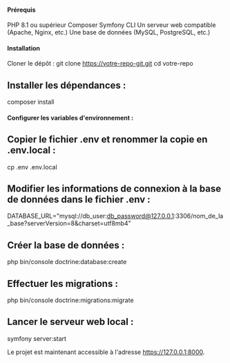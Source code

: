 #### Prérequis
PHP 8.1 ou supérieur
Composer
Symfony CLI
Un serveur web compatible (Apache, Nginx, etc.)
Une base de données (MySQL, PostgreSQL, etc.)

#### Installation
Cloner le dépôt :
git clone https://votre-repo-git.git
cd votre-repo

## Installer les dépendances :
composer install

#### Configurer les variables d'environnement :

## Copier le fichier .env et renommer la copie en .env.local :
cp .env .env.local

## Modifier les informations de connexion à la base de données dans le fichier .env :
DATABASE_URL="mysql://db_user:db_password@127.0.0.1:3306/nom_de_la_base?serverVersion=8&charset=utf8mb4"

## Créer la base de données :
php bin/console doctrine:database:create

## Effectuer les migrations :
php bin/console doctrine:migrations:migrate

## Lancer le serveur web local :
symfony server:start

Le projet est maintenant accessible à l'adresse https://127.0.0.1:8000.